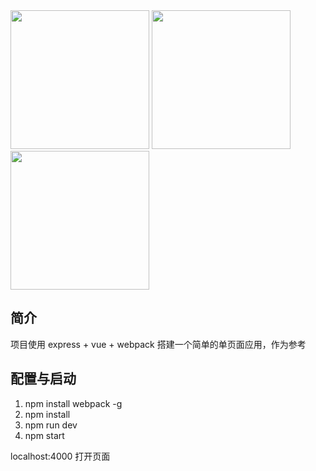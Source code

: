 <img width="222px" src="https://wx1.sinaimg.cn/mw690/005ESfDrly1fsbvxrb3ryj308x0csglt.jpg">
<img width="222px" src="https://wx4.sinaimg.cn/mw690/005ESfDrly1fsbvyke34bj30810cwmxd.jpg">
<img width="222px" src="https://wx2.sinaimg.cn/mw690/005ESfDrly1fsbvyzarwrj30940dujrp.jpg">

## 简介
项目使用 express + vue + webpack 搭建一个简单的单页面应用，作为参考

## 配置与启动
1. npm install webpack -g
2. npm install
3. npm run dev
4. npm start

localhost:4000 打开页面
